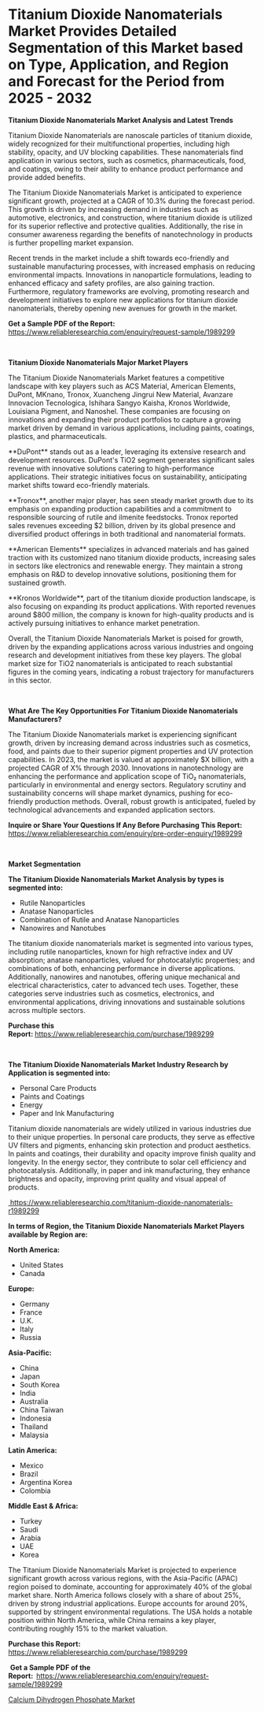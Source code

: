 <p><h1>Titanium Dioxide Nanomaterials Market Provides Detailed Segmentation of this Market based on Type, Application, and Region and Forecast for the Period from 2025 - 2032</h1></p><p><strong>Titanium Dioxide Nanomaterials Market Analysis and Latest Trends</strong></p>
<p><p>Titanium Dioxide Nanomaterials are nanoscale particles of titanium dioxide, widely recognized for their multifunctional properties, including high stability, opacity, and UV blocking capabilities. These nanomaterials find application in various sectors, such as cosmetics, pharmaceuticals, food, and coatings, owing to their ability to enhance product performance and provide added benefits.</p><p>The Titanium Dioxide Nanomaterials Market is anticipated to experience significant growth, projected at a CAGR of 10.3% during the forecast period. This growth is driven by increasing demand in industries such as automotive, electronics, and construction, where titanium dioxide is utilized for its superior reflective and protective qualities. Additionally, the rise in consumer awareness regarding the benefits of nanotechnology in products is further propelling market expansion.</p><p>Recent trends in the market include a shift towards eco-friendly and sustainable manufacturing processes, with increased emphasis on reducing environmental impacts. Innovations in nanoparticle formulations, leading to enhanced efficacy and safety profiles, are also gaining traction. Furthermore, regulatory frameworks are evolving, promoting research and development initiatives to explore new applications for titanium dioxide nanomaterials, thereby opening new avenues for growth in the market.</p></p>
<p><strong>Get a Sample PDF of the Report:&nbsp;</strong> <a href="https://www.reliableresearchiq.com/enquiry/request-sample/1989299?utm_campaign=3080&utm_medium=2&utm_source=Github&utm_content=ia&utm_term=01042025&utm_id=titanium-dioxide-nanomaterials">https://www.reliableresearchiq.com/enquiry/request-sample/1989299</a></p>
<p>&nbsp;</p>
<p><strong>Titanium Dioxide Nanomaterials Major Market Players</strong></p>
<p><p>The Titanium Dioxide Nanomaterials Market features a competitive landscape with key players such as ACS Material, American Elements, DuPont, MKnano, Tronox, Xuancheng Jingrui New Material, Avanzare Innovacion Tecnologica, Ishihara Sangyo Kaisha, Kronos Worldwide, Louisiana Pigment, and Nanoshel. These companies are focusing on innovations and expanding their product portfolios to capture a growing market driven by demand in various applications, including paints, coatings, plastics, and pharmaceuticals.</p><p>**DuPont** stands out as a leader, leveraging its extensive research and development resources. DuPont's TiO2 segment generates significant sales revenue with innovative solutions catering to high-performance applications. Their strategic initiatives focus on sustainability, anticipating market shifts toward eco-friendly materials.</p><p>**Tronox**, another major player, has seen steady market growth due to its emphasis on expanding production capabilities and a commitment to responsible sourcing of rutile and ilmenite feedstocks. Tronox reported sales revenues exceeding $2 billion, driven by its global presence and diversified product offerings in both traditional and nanomaterial formats.</p><p>**American Elements** specializes in advanced materials and has gained traction with its customized nano titanium dioxide products, increasing sales in sectors like electronics and renewable energy. They maintain a strong emphasis on R&D to develop innovative solutions, positioning them for sustained growth.</p><p>**Kronos Worldwide**, part of the titanium dioxide production landscape, is also focusing on expanding its product applications. With reported revenues around $800 million, the company is known for high-quality products and is actively pursuing initiatives to enhance market penetration.</p><p>Overall, the Titanium Dioxide Nanomaterials Market is poised for growth, driven by the expanding applications across various industries and ongoing research and development initiatives from these key players. The global market size for TiO2 nanomaterials is anticipated to reach substantial figures in the coming years, indicating a robust trajectory for manufacturers in this sector.</p></p>
<p>&nbsp;</p>
<p><strong>What Are The Key Opportunities For Titanium Dioxide Nanomaterials Manufacturers?</strong></p>
<p><p>The Titanium Dioxide Nanomaterials market is experiencing significant growth, driven by increasing demand across industries such as cosmetics, food, and paints due to their superior pigment properties and UV protection capabilities. In 2023, the market is valued at approximately $X billion, with a projected CAGR of X% through 2030. Innovations in nanotechnology are enhancing the performance and application scope of TiO₂ nanomaterials, particularly in environmental and energy sectors. Regulatory scrutiny and sustainability concerns will shape market dynamics, pushing for eco-friendly production methods. Overall, robust growth is anticipated, fueled by technological advancements and expanded application sectors.</p></p>
<p><strong>Inquire or Share Your Questions If Any Before Purchasing This Report:</strong> <a href="https://www.reliableresearchiq.com/enquiry/pre-order-enquiry/1989299?utm_campaign=3080&utm_medium=2&utm_source=Github&utm_content=ia&utm_term=01042025&utm_id=titanium-dioxide-nanomaterials">https://www.reliableresearchiq.com/enquiry/pre-order-enquiry/1989299</a></p>
<p>&nbsp;</p>
<p><strong>Market Segmentation</strong></p>
<p><strong>The Titanium Dioxide Nanomaterials Market Analysis by types is segmented into:</strong></p>
<p><ul><li>Rutile Nanoparticles</li><li>Anatase Nanoparticles</li><li>Combination of Rutile and Anatase Nanoparticles</li><li>Nanowires and Nanotubes</li></ul></p>
<p><p>The titanium dioxide nanomaterials market is segmented into various types, including rutile nanoparticles, known for high refractive index and UV absorption; anatase nanoparticles, valued for photocatalytic properties; and combinations of both, enhancing performance in diverse applications. Additionally, nanowires and nanotubes, offering unique mechanical and electrical characteristics, cater to advanced tech uses. Together, these categories serve industries such as cosmetics, electronics, and environmental applications, driving innovations and sustainable solutions across multiple sectors.</p></p>
<p><strong>Purchase this Report:&nbsp;</strong><a href="https://www.reliableresearchiq.com/purchase/1989299?utm_campaign=3080&utm_medium=2&utm_source=Github&utm_content=ia&utm_term=01042025&utm_id=titanium-dioxide-nanomaterials">https://www.reliableresearchiq.com/purchase/1989299</a></p>
<p>&nbsp;</p>
<p><strong>The Titanium Dioxide Nanomaterials Market Industry Research by Application is segmented into:</strong></p>
<p><ul><li>Personal Care Products</li><li>Paints and Coatings</li><li>Energy</li><li>Paper and Ink Manufacturing</li></ul></p>
<p><p>Titanium dioxide nanomaterials are widely utilized in various industries due to their unique properties. In personal care products, they serve as effective UV filters and pigments, enhancing skin protection and product aesthetics. In paints and coatings, their durability and opacity improve finish quality and longevity. In the energy sector, they contribute to solar cell efficiency and photocatalysis. Additionally, in paper and ink manufacturing, they enhance brightness and opacity, improving print quality and visual appeal of products.</p></p>
<p><a href="https://www.reliableresearchiq.com/titanium-dioxide-nanomaterials-r1989299?utm_campaign=3080&utm_medium=2&utm_source=Github&utm_content=ia&utm_term=01042025&utm_id=titanium-dioxide-nanomaterials">&nbsp;https://www.reliableresearchiq.com/titanium-dioxide-nanomaterials-r1989299</a></p>
<p><strong>In terms of Region, the Titanium Dioxide Nanomaterials Market Players available by Region are:</strong></p>
<p>
    <p> <strong> North America: </strong>
        <ul>
            <li>United States</li>
            <li>Canada</li>
        </ul>
        </p> 
    <p> <strong> Europe: </strong>
        <ul>
            <li>Germany</li>
            <li>France</li>
            <li>U.K.</li>
            <li>Italy</li>
            <li>Russia</li>
        </ul>
        </p> 
    <p> <strong> Asia-Pacific: </strong>
        <ul>
            <li>China</li>
            <li>Japan</li>
            <li>South Korea</li>
            <li>India</li>
            <li>Australia</li>
            <li>China Taiwan</li>
            <li>Indonesia</li>
            <li>Thailand</li>
            <li>Malaysia</li>
        </ul>
        </p> 
    <p> <strong> Latin America: </strong>
        <ul>
            <li>Mexico</li>
            <li>Brazil</li>
            <li>Argentina Korea</li>
            <li>Colombia</li>
        </ul>
        </p> 
    <p> <strong> Middle East & Africa: </strong>
        <ul>
            <li>Turkey</li>
            <li>Saudi</li>
            <li>Arabia</li>
            <li>UAE</li>
            <li>Korea</li>
        </ul>
    </p>
    </p>
<p><p>The Titanium Dioxide Nanomaterials Market is projected to experience significant growth across various regions, with the Asia-Pacific (APAC) region poised to dominate, accounting for approximately 40% of the global market share. North America follows closely with a share of about 25%, driven by strong industrial applications. Europe accounts for around 20%, supported by stringent environmental regulations. The USA holds a notable position within North America, while China remains a key player, contributing roughly 15% to the market valuation.</p></p>
<p><strong>Purchase this Report: </strong><a href="https://www.reliableresearchiq.com/purchase/1989299?utm_campaign=3080&utm_medium=2&utm_source=Github&utm_content=ia&utm_term=01042025&utm_id=titanium-dioxide-nanomaterials">https://www.reliableresearchiq.com/purchase/1989299</a></p>
<p>&nbsp;<strong>Get a Sample PDF of the Report:&nbsp;&nbsp;</strong><a href="https://www.reliableresearchiq.com/enquiry/request-sample/1989299?utm_campaign=3080&utm_medium=2&utm_source=Github&utm_content=ia&utm_term=01042025&utm_id=titanium-dioxide-nanomaterials">https://www.reliableresearchiq.com/enquiry/request-sample/1989299</a></p>
<p><strong></strong></p>
<p><p><a href="https://github.com/pidlisseas/Market-Research-Report-List-1/blob/main/calcium-dihydrogen-phosphate-market.md?utm_campaign=3080&utm_medium=2&utm_source=Github&utm_content=ia&utm_term=01042025&utm_id=titanium-dioxide-nanomaterials">Calcium Dihydrogen Phosphate Market</a></p></p>